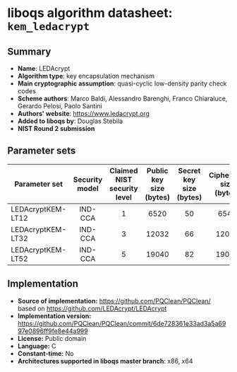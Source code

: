 liboqs algorithm datasheet: `kem_ledacrypt`
===========================================

Summary
-------

- **Name**: LEDAcrypt
- **Algorithm type**: key encapsulation mechanism
- **Main cryptographic assumption**: quasi-cyclic low-density parity check codes
- **Scheme authors**: Marco Baldi, Alessandro Barenghi, Franco Chiaraluce, Gerardo Pelosi, Paolo Santini
- **Authors' website**: https://www.ledacrypt.org
- **Added to liboqs by**: Douglas Stebila
- **NIST Round 2 submission**

Parameter sets
--------------

| Parameter set     | Security model | Claimed NIST security level | Public key size (bytes) | Secret key size (bytes) | Ciphertext size (bytes) | Shared secret size (bytes) |
|-------------------|:--------------:|:---------------------------:|:-----------------------:|:-----------------------:|:-----------------------:|:--------------------------:|
| LEDAcryptKEM-LT12 |     IND-CCA    |              1              |           6520          |            50           |           6544          |             32             |
| LEDAcryptKEM-LT32 |     IND-CCA    |              3              |          12032          |            66           |          12064          |             48             |
| LEDAcryptKEM-LT52 |     IND-CCA    |              5              |          19040          |            82           |          19080          |             64             |

Implementation
--------------

- **Source of implementation:** https://github.com/PQClean/PQClean/ based on https://github.com/LEDAcrypt/LEDAcrypt
- **Implementation version:** https://github.com/PQClean/PQClean/commit/6de728361e33ad3a5a6997e0896ff9fe8e44a999
- **License:** Public domain
- **Language:** C
- **Constant-time:** No
- **Architectures supported in liboqs master branch**: x86, x64
